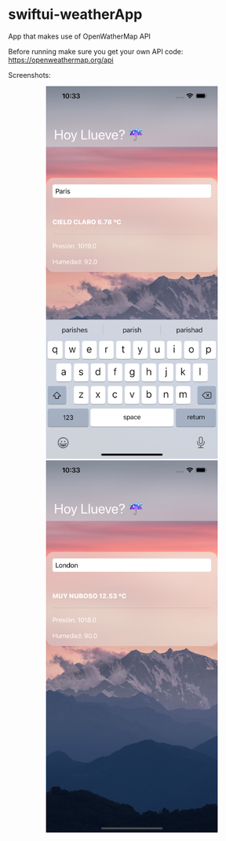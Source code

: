 # swiftui-weatherApp

App that makes use of OpenWatherMap API

Before running make sure you get your own API code: https://openweathermap.org/api


Screenshots: 

<p align="center">
  <img src="./screenshot1.png" width="350" title="hover text">
  <img src="./screenshot2.png" width="350" alt="accessibility text">
</p>


